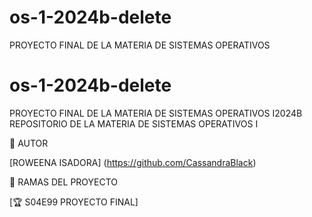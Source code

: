 # os-1-2024b-delete
PROYECTO FINAL DE LA MATERIA DE SISTEMAS OPERATIVOS 
# os-1-2024b-delete
PROYECTO FINAL DE LA MATERIA DE SISTEMAS OPERATIVOS I2024B
REPOSITORIO DE LA MATERIA DE SISTEMAS OPERATIVOS I

👲 AUTOR

[ROWEENA ISADORA]
(https://github.com/CassandraBlack)

🌿 RAMAS DEL PROYECTO


[🏆 S04E99 PROYECTO FINAL] 
